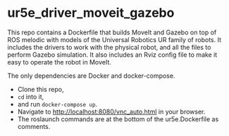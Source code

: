 # ur5e_driver_moveit_gazebo

This repo contains a Dockerfile that builds MoveIt and Gazebo on top of ROS melodic with models of the Universal Robotics UR family of robots. It includes the drivers to work with the physical robot, and all the files to perform Gazebo simulation. It also includes an Rviz config file to make it easy to operate the robot in MoveIt.

The only dependencies are Docker and docker-compose.

- Clone this repo, 
- `cd` into it,
- and run `docker-compose up`.
- Navigate to <http://localhost:8080/vnc_auto.html> in your browser.
- The roslaunch commands are at the bottom of the ur5e.Dockerfile as comments.
